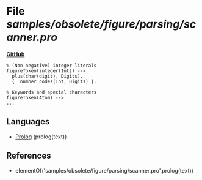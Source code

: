 # File _samples/obsolete/figure/parsing/scanner.pro_
**[GitHub](https://github.com/softlang/yas/blob/master/samples/obsolete/figure/parsing/scanner.pro)**
```
% (Non-negative) integer literals
figureToken(integer(Int)) -->
  plus(char(digit), Digits),
  {  number_codes(Int, Digits) }.

% Keywords and special characters
figureToken(Atom) -->
...
```

## Languages
* [Prolog](../languages/Prolog.md) (prolog(text))

## References
* elementOf('samples/obsolete/figure/parsing/scanner.pro',prolog(text))
